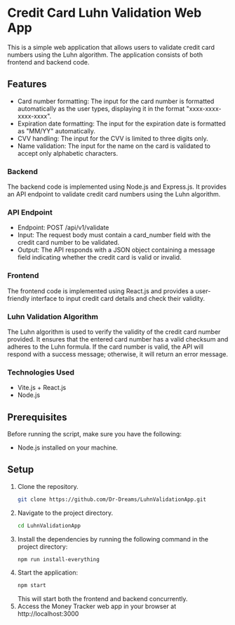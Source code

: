 # Credit Card Luhn Validation Web App

This is a simple web application that allows users to validate credit card numbers using the Luhn algorithm. The application consists of both frontend and backend code.

## Features

- Card number formatting: The input for the card number is formatted automatically as the user types, displaying it in the format "xxxx-xxxx-xxxx-xxxx".
- Expiration date formatting: The input for the expiration date is formatted as "MM/YY" automatically.
- CVV handling: The input for the CVV is limited to three digits only.
- Name validation: The input for the name on the card is validated to accept only alphabetic characters.

### Backend

The backend code is implemented using Node.js and Express.js. It provides an API endpoint to validate credit card numbers using the Luhn algorithm.

### API Endpoint

- Endpoint: POST /api/v1/validate
- Input: The request body must contain a card_number field with the credit card number to be validated.
- Output: The API responds with a JSON object containing a message field indicating whether the credit card is valid or invalid.

### Frontend

The frontend code is implemented using React.js and provides a user-friendly interface to input credit card details and check their validity.

### Luhn Validation Algorithm

The Luhn algorithm is used to verify the validity of the credit card number provided. It ensures that the entered card number has a valid checksum and adheres to the Luhn formula.
If the card number is valid, the API will respond with a success message; otherwise, it will return an error message.

### Technologies Used

- Vite.js + React.js
- Node.js

## Prerequisites

Before running the script, make sure you have the following:

- Node.js installed on your machine.

## Setup

1. Clone the repository.
   ```bash
   git clone https://github.com/Dr-Dreams/LuhnValidationApp.git
   ```
2. Navigate to the project directory.
   ```bash
   cd LuhnValidationApp
   ```
3. Install the dependencies by running the following command in the project directory:
   ```bash
   npm run install-everything
   ```
4. Start the application:
   ```bash
   npm start
   ```
   This will start both the frontend and backend concurrently.
5. Access the Money Tracker web app in your browser at http://localhost:3000
